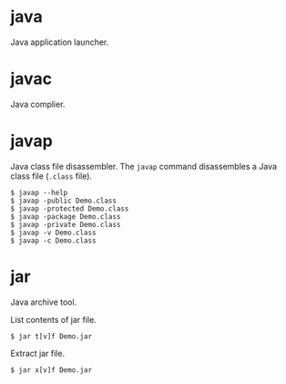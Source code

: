 # java

Java application launcher.

# javac

Java complier.

# javap

Java class file disassembler. The `javap` command disassembles a Java class file (`.class` file).

```shell
$ javap --help
$ javap -public Demo.class
$ javap -protected Demo.class
$ javap -package Demo.class
$ javap -private Demo.class
$ javap -v Demo.class
$ javap -c Demo.class
```

# jar

Java archive tool.

List contents of jar file.

```shell
$ jar t[v]f Demo.jar
```

Extract jar file.

```shell
$ jar x[v]f Demo.jar
```
